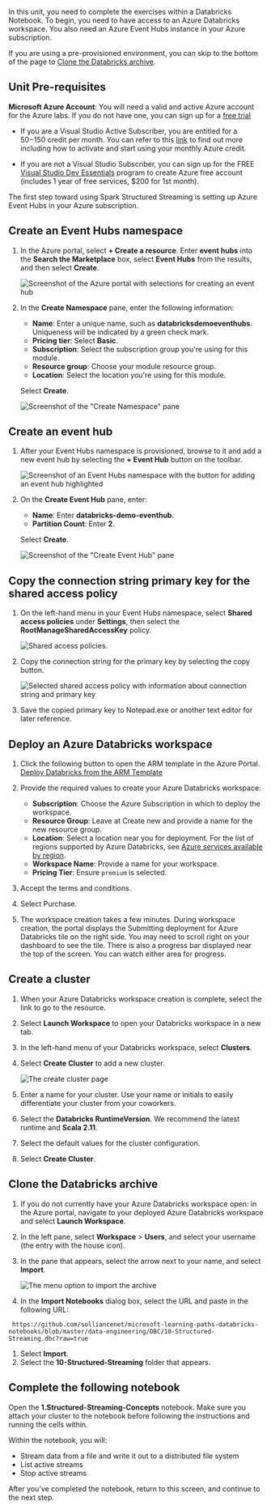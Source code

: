 In this unit, you need to complete the exercises within a Databricks Notebook. To begin, you need to have access to an Azure Databricks workspace. You also need an Azure Event Hubs instance in your Azure subscription.

If you are using a pre-provisioned environment, you can skip to the bottom of the page to [Clone the Databricks archive](#clone-the-databricks-archive).

## Unit Pre-requisites

**Microsoft Azure Account**: You will need a valid and active Azure account for the Azure labs. If you do not have one, you can sign up for a [free trial](https://azure.microsoft.com/en-us/free/)

- If you are a Visual Studio Active Subscriber, you are entitled for a $50-$150 credit per month. You can refer to this [link](https://azure.microsoft.com/en-us/pricing/member-offers/msdn-benefits-details/) to find out more including how to activate and start using your monthly Azure credit.

- If you are not a Visual Studio Subscriber, you can sign up for the FREE [Visual Studio Dev Essentials](https://www.visualstudio.com/dev-essentials/) program to create Azure free account (includes 1 year of free services, $200 for 1st month).

The first step toward using Spark Structured Streaming is setting up Azure Event Hubs in your Azure subscription.

## Create an Event Hubs namespace

1. In the Azure portal, select **+ Create a resource**. Enter **event hubs** into the **Search the Marketplace** box, select **Event Hubs** from the results, and then select **Create**.

    ![Screenshot of the Azure portal with selections for creating an event hub](../media/create-event-hubs.PNG)

1. In the **Create Namespace** pane, enter the following information:

   - **Name**: Enter a unique name, such as **databricksdemoeventhubs**. Uniqueness will be indicated by a green check mark.
   - **Pricing tier**: Select **Basic**.
   - **Subscription**: Select the subscription group you're using for this module.
   - **Resource group**: Choose your module resource group.
   - **Location**: Select the location you're using for this module.
   
   Select **Create**.

   ![Screenshot of the "Create Namespace" pane](../media/create-event-hubs-namespace.PNG)

## Create an event hub

1. After your Event Hubs namespace is provisioned, browse to it and add a new event hub by selecting the **+ Event Hub** button on the toolbar.
 
   ![Screenshot of an Event Hubs namespace with the button for adding an event hub highlighted](../media/add-event-hub.PNG)

1. On the **Create Event Hub** pane, enter:

   - **Name**: Enter **databricks-demo-eventhub**.
   - **Partition Count**: Enter **2**.
    
   Select **Create**.

   ![Screenshot of the "Create Event Hub" pane](../media/create-new-event-hubs.PNG)

## Copy the connection string primary key for the shared access policy

1. On the left-hand menu in your Event Hubs namespace, select **Shared access policies** under **Settings**, then select the **RootManageSharedAccessKey** policy.

   ![Shared access policies.](../media/shared-access-policies.png)

2. Copy the connection string for the primary key by selecting the copy button.

   ![Selected shared access policy with information about connection string and primary key](../media/copy-sas-key.png)

3. Save the copied primary key to Notepad.exe or another text editor for later reference.

## Deploy an Azure Databricks workspace

1. Click the following button to open the ARM template in the Azure Portal.
   [Deploy Databricks from the ARM Template](https://portal.azure.com/#create/Microsoft.Template/uri/https%3A%2F%2Fraw.githubusercontent.com%2FAzure%2Fazure-quickstart-templates%2Fmaster%2F101-databricks-workspace%2Fazuredeploy.json)

1. Provide the required values to create your Azure Databricks workspace:

   - **Subscription**: Choose the Azure Subscription in which to deploy the workspace.
   - **Resource Group**: Leave at Create new and provide a name for the new resource group.
   - **Location**: Select a location near you for deployment. For the list of regions supported by Azure Databricks, see [Azure services available by region](https://azure.microsoft.com/regions/services/).
   - **Workspace Name**: Provide a name for your workspace.
   - **Pricing Tier**: Ensure `premium` is selected.

1. Accept the terms and conditions.
1. Select Purchase.
1. The workspace creation takes a few minutes. During workspace creation, the portal displays the Submitting deployment for Azure Databricks tile on the right side. You may need to scroll right on your dashboard to see the tile. There is also a progress bar displayed near the top of the screen. You can watch either area for progress.

## Create a cluster

1. When your Azure Databricks workspace creation is complete, select the link to go to the resource.
1. Select **Launch Workspace** to open your Databricks workspace in a new tab.
1. In the left-hand menu of your Databricks workspace, select **Clusters**.
1. Select **Create Cluster** to add a new cluster.

    ![The create cluster page](../media/create-a-cluster.PNG)

1. Enter a name for your cluster. Use your name or initials to easily differentiate your cluster from your coworkers.
1. Select the **Databricks RuntimeVersion**. We recommend the latest runtime and **Scala 2.11**.
1. Select the default values for the cluster configuration.
1. Select **Create Cluster**.

## Clone the Databricks archive

1. If you do not currently have your Azure Databricks workspace open: in the Azure portal, navigate to your deployed Azure Databricks workspace and select **Launch Workspace**.
1. In the left pane, select **Workspace** > **Users**, and select your username (the entry with the house icon).
1. In the pane that appears, select the arrow next to your name, and select **Import**.

    ![The menu option to import the archive](../media/import-archive.PNG)

1. In the **Import Notebooks** dialog box, select the URL and paste in the following URL:

 ```
  https://github.com/solliancenet/microsoft-learning-paths-databricks-notebooks/blob/master/data-engineering/DBC/10-Structured-Streaming.dbc?raw=true
 ```

1. Select **Import**.
1. Select the **10-Structured-Streaming** folder that appears.

## Complete the following notebook

Open the **1.Structured-Streaming-Concepts** notebook. Make sure you attach your cluster to the notebook before following the instructions and running the cells within.

Within the notebook, you will:

- Stream data from a file and write it out to a distributed file system
- List active streams
- Stop active streams

After you've completed the notebook, return to this screen, and continue to the next step.
